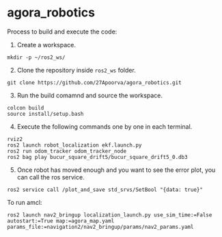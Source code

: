 # agora_robotics

Process to build and execute the code:

1. Create a workspace.
```
mkdir -p ~/ros2_ws/
```

2. Clone the repository inside `ros2_ws` folder.
``` 
git clone https://github.com/27Apoorva/agora_robotics.git
```

3. Run the build comamnd and source the workspace.
```
colcon build
source install/setup.bash
```

4. Execute the following commands one by one in each terminal.
```
rviz2
ros2 launch robot_localization ekf.launch.py 
ros2 run odom_tracker odom_tracker_node 
ros2 bag play bucur_square_drift5/bucur_square_drift5_0.db3 
```
5. Once robot has moved enough and you want to see the error plot, you can call the ros service.
```
ros2 service call /plot_and_save std_srvs/SetBool "{data: true}"

```

To run amcl:
```
ros2 launch nav2_bringup localization_launch.py use_sim_time:=False autostart:=True map:=agora_map.yaml params_file:=navigation2/nav2_bringup/params/nav2_params.yaml

```